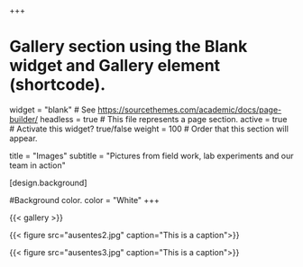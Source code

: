 
+++
# Gallery section using the Blank widget and Gallery element (shortcode).
widget = "blank"  # See https://sourcethemes.com/academic/docs/page-builder/
headless = true  # This file represents a page section.
active = true  # Activate this widget? true/false
weight = 100  # Order that this section will appear.

title = "Images"
subtitle = "Pictures from field work, lab experiments and our team in action"

[design.background]

#Background color.
color = "White"
+++

{{< gallery >}}

{{< figure src="ausentes2.jpg" caption="This is a caption">}}

{{< figure src="ausentes3.jpg" caption="This is a caption">}}
